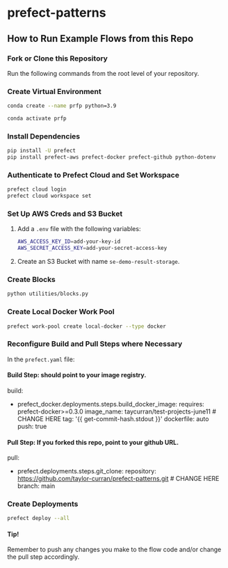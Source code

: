 # prefect-patterns

## How to Run Example Flows from this Repo

### Fork or Clone this Repository
Run the following commands from the root level of your repository.

### Create Virtual Environment
```bash
conda create --name prfp python=3.9
```
```bash
conda activate prfp
```

### Install Dependencies

```bash
pip install -U prefect 
pip install prefect-aws prefect-docker prefect-github python-dotenv
```

### Authenticate to Prefect Cloud and Set Workspace
```bash
prefect cloud login
prefect cloud workspace set
```

### Set Up AWS Creds and S3 Bucket
1. Add a `.env` file with the following variables:
    ```bash
    AWS_ACCESS_KEY_ID=add-your-key-id
    AWS_SECRET_ACCESS_KEY=add-your-secret-access-key
    ```
2. Create an S3 Bucket with name `se-demo-result-storage`.
### Create Blocks
```bash
python utilities/blocks.py
```
### Create Local Docker Work Pool
```bash
prefect work-pool create local-docker --type docker
```

### Reconfigure Build and Pull Steps where Necessary
In the `prefect.yaml` file:
#### **Build Step:** should point to your image registry.
build:
- prefect_docker.deployments.steps.build_docker_image:
    requires: prefect-docker>=0.3.0
    image_name: taycurran/test-projects-june11 # CHANGE HERE
    tag: '{{ get-commit-hash.stdout }}'
    dockerfile: auto
    push: true

#### **Pull Step:** If you forked this repo, point to your github URL.
pull:
- prefect.deployments.steps.git_clone:
    repository: https://github.com/taylor-curran/prefect-patterns.git # CHANGE HERE
    branch: main


### Create Deployments
```bash
prefect deploy --all
```

#### Tip!
Remember to push any changes you make to the flow code and/or change the pull step accordingly.

